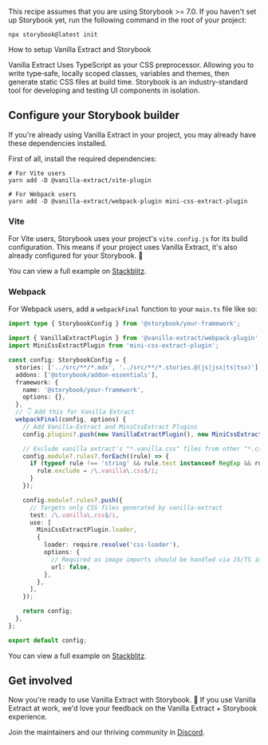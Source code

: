 <div class="aside aside__no-top">

This recipe assumes that you are using Storybook >= 7.0. If you haven't set up Storybook yet, run the following command in the root of your project:

```shell
npx storybook@latest init
```

</div>

<RecipeHeader>

How to setup Vanilla Extract and Storybook

</RecipeHeader>

Vanilla Extract Uses TypeScript as your CSS preprocessor. Allowing you to write type‑safe, locally scoped classes, variables and themes, then generate static CSS files at build time. Storybook is an industry-standard tool for developing and testing UI components in isolation.

## Configure your Storybook builder

<div class="aside aside__no-top">

If you're already using Vanilla Extract in your project, you may already have these dependencies installed.

</div>

First of all, install the required dependencies:

```shell
# For Vite users
yarn add -D @vanilla-extract/vite-plugin

# For Webpack users
yarn add -D @vanilla-extract/webpack-plugin mini-css-extract-plugin
```

### Vite

For Vite users, Storybook uses your project's `vite.config.js` for its build configuration. This means if your project uses Vanilla Extract, it's also already configured for your Storybook. 🎉

You can view a full example on [Stackblitz](https://stackblitz.com/edit/github-cytqag?file=.storybook/main.ts).

### Webpack

For Webpack users, add a `webpackFinal` function to your `main.ts` file like so:

```ts
import type { StorybookConfig } from '@storybook/your-framework';

import { VanillaExtractPlugin } from '@vanilla-extract/webpack-plugin';
import MiniCssExtractPlugin from 'mini-css-extract-plugin';

const config: StorybookConfig = {
  stories: ['../src/**/*.mdx', '../src/**/*.stories.@(js|jsx|ts|tsx)'],
  addons: ['@storybook/addon-essentials'],
  framework: {
    name: '@storybook/your-framework',
    options: {},
  },
  // 👇 Add this for Vanilla Extract
  webpackFinal(config, options) {
    // Add Vanilla-Extract and MiniCssExtract Plugins
    config.plugins?.push(new VanillaExtractPlugin(), new MiniCssExtractPlugin());

    // Exclude vanilla extract's "*.vanilla.css" files from other "*.css" processing
    config.module?.rules?.forEach((rule) => {
      if (typeof rule !== 'string' && rule.test instanceof RegExp && rule.test.test('test.css')) {
        rule.exclude = /\.vanilla\.css$/i;
      }
    });

    config.module?.rules?.push({
      // Targets only CSS files generated by vanilla-extract
      test: /\.vanilla\.css$/i,
      use: [
        MiniCssExtractPlugin.loader,
        {
          loader: require.resolve('css-loader'),
          options: {
            // Required as image imports should be handled via JS/TS import statements
            url: false,
          },
        },
      ],
    });

    return config;
  },
};

export default config;
```

You can view a full example on [Stackblitz](https://stackblitz.com/edit/sb-vanilla-extract-webpack?file=.storybook/main.ts).

## Get involved

Now you're ready to use Vanilla Extract with Storybook. 🎉 If you use Vanilla Extract at work, we'd love your feedback on the Vanilla Extract + Storybook experience.

Join the maintainers and our thriving community in [Discord](https://discord.gg/storybook).
